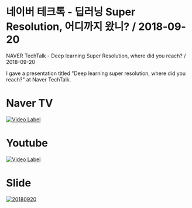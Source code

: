 # 네이버 테크톡 - 딥러닝 Super Resolution, 어디까지 왔니? / 2018-09-20
NAVER TechTalk - Deep learning Super Resolution, where did you reach? / 2018-09-20

I gave a presentation titled "Deep learning super resolution, where did you reach?" at Naver TechTalk.

# Naver TV
[![Video Label](https://phinf.pstatic.net/tvcast/20181205_156/Mdc5S_1543971298497ITvSe_JPEG/88a221ea-f827-11e8-acee-505dacfbaa5c_02.jpg?type=f120_68_webp)](https://tv.naver.com/v/4696573?fbclid=IwAR3f55gcWWz-CoyL6-AYrwuv6jpQiCtgeBlkwDbcCHzVzKvSHFznj7sideo)

# Youtube 
[![Video Label](https://i.ytimg.com/vi/nvsYKSHw0jo/hqdefault.jpg?sqp=-oaymwEZCPYBEIoBSFXyq4qpAwsIARUAAIhCGAFwAQ==&rs=AOn4CLBvrMfd-kRFAlNxRGzjxu9tdPnIvA)](https://youtu.be/nvsYKSHw0jo)

# Slide
[![20180920](https://image.slidesharecdn.com/deeplearningsuperresolution-181127054418/95/deep-learning-super-resolution-1-638.jpg?cb=1543297480)](https://www.slideshare.net/NaverEngineering/deep-learning-super-resolution?fbclid=IwAR2M-4Ej86nmfXDdJXHnUGORznnK8uvy7jnIbIf95el3twDcmpKrL9d1QRI)

